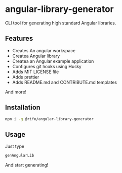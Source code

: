 # angular-library-generator
CLI tool for generating high standard Angular libraries.

## Features 
- Creates An angular workspace 
- Createa Angular library
- Createa an Angular example application
- Configures git hooks using Husky
- Adds MIT LICENSE file
- Adds prettier
- Adds README.md and CONTRIBUTE.md templates

And more!

 
## Installation
```sh
npm i -g @rifo/angular-library-generator 
```

## Usage
Just type 
```sh
genAngularLib 
```
And start generating!

